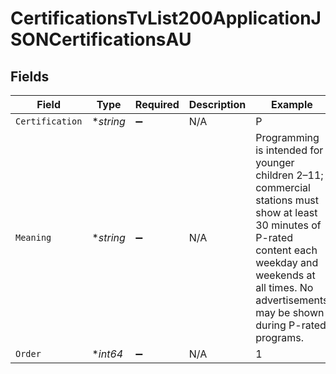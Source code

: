 # CertificationsTvList200ApplicationJSONCertificationsAU


## Fields

| Field                                                                                                                                                                                                                   | Type                                                                                                                                                                                                                    | Required                                                                                                                                                                                                                | Description                                                                                                                                                                                                             | Example                                                                                                                                                                                                                 |
| ----------------------------------------------------------------------------------------------------------------------------------------------------------------------------------------------------------------------- | ----------------------------------------------------------------------------------------------------------------------------------------------------------------------------------------------------------------------- | ----------------------------------------------------------------------------------------------------------------------------------------------------------------------------------------------------------------------- | ----------------------------------------------------------------------------------------------------------------------------------------------------------------------------------------------------------------------- | ----------------------------------------------------------------------------------------------------------------------------------------------------------------------------------------------------------------------- |
| `Certification`                                                                                                                                                                                                         | **string*                                                                                                                                                                                                               | :heavy_minus_sign:                                                                                                                                                                                                      | N/A                                                                                                                                                                                                                     | P                                                                                                                                                                                                                       |
| `Meaning`                                                                                                                                                                                                               | **string*                                                                                                                                                                                                               | :heavy_minus_sign:                                                                                                                                                                                                      | N/A                                                                                                                                                                                                                     | Programming is intended for younger children 2–11; commercial stations must show at least 30 minutes of P-rated content each weekday and weekends at all times. No advertisements may be shown during P-rated programs. |
| `Order`                                                                                                                                                                                                                 | **int64*                                                                                                                                                                                                                | :heavy_minus_sign:                                                                                                                                                                                                      | N/A                                                                                                                                                                                                                     | 1                                                                                                                                                                                                                       |